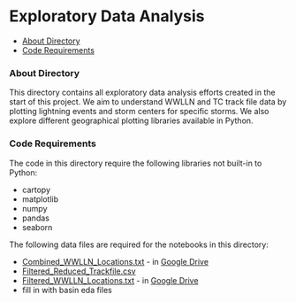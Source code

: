 # Exploratory Data Analysis

* [About Directory](#about)
* [Code Requirements](#requirements)

<a id="about"></a>

### About Directory
This directory contains all exploratory data analysis efforts created in the start of this project. We aim to understand WWLLN and TC track file data by plotting lightning events and storm centers for specific storms. We also explore different geographical plotting libraries available in Python.

<a id="requirements"></a>

### Code Requirements
The code in this directory require the following libraries not built-in to Python:
- cartopy
- matplotlib
- numpy
- pandas
- seaborn

The following data files are required for the notebooks in this directory:
- [Combined_WWLLN_Locations.txt](https://drive.google.com/file/d/1iXEjD-vr2B5csg-kcjQKZMcwl3jSwNqt/view?usp=drive_link) - in [Google Drive](https://drive.google.com/drive/folders/105AYgecVORsUCyOwinQRfb--TC0hhBva?usp=drive_link)
- [Filtered_Reduced_Trackfile.csv](../data_pipeline/intermediate_data/Filtered_Reduced_Trackfile.csv)
- [Filtered_WWLLN_Locations.txt](https://drive.google.com/file/d/1eGiSKw0vSCFcNohGniysSFnZm8h0WfQ0/view?usp=drive_link) - in [Google Drive](https://drive.google.com/drive/folders/105AYgecVORsUCyOwinQRfb--TC0hhBva?usp=drive_link)
- fill in with basin eda files